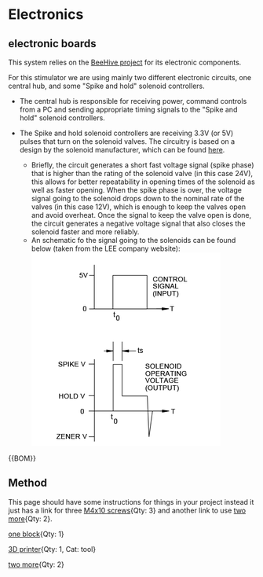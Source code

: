 
[M4x10 screws]:parts.yaml#M4x10PanSteel
[3D printer]:parts.yaml#3DPrinter
[printed block]:parts.yaml#PrintedBlock

# Electronics

## electronic boards 

This system relies on the [BeeHive project]() for its electronic components. 

For this stimulator we are using mainly two different electronic circuits, one central hub, and some "Spike and hold" solenoid controllers.

- The central hub is responsible for receiving power, command controls from a PC and sending appropriate timing signals to the "Spike and hold" solenoid controllers.  


- The Spike and hold solenoid controllers are receiving 3.3V (or 5V) pulses that turn on the solenoid valves. The circuitry is based on a design by the solenoid manufacturer, which can be found [here](https://www.theleeco.com/engineering/electrical-engineering/lee-solenoid-valve-drive-circuit-schematics/).  
    - Briefly, the circuit generates a short fast voltage signal (spike phase) that is higher than the rating of the solenoid valve (in this case 24V), this allows for better repeatability in opening times of the solenoid as well as faster opening. When the spike phase is over, the voltage signal going to the solenoid drops down to the nominal rate of the valves (in this case 12V), which is enough to keep the valves open and avoid overheat. Once the signal to keep the valve open is done, the circuit generates a negative voltage signal that also closes the solenoid faster and more reliably.
    - An schematic fo the signal going to the solenoids can be found below (taken from the LEE company website):
      ![](./media/electronics_input_output.png)
  



{{BOM}}



## Method
This page should have some instructions for things in your project instead it just has a link for three [M4x10 screws]{Qty: 3} and another link to use [two more][M4x10 screws]{Qty: 2}.

[one block][printed block]{Qty: 1}

[3D printer][3D printer]{Qty: 1, Cat: tool}

[two more][M4x10 screws]{Qty: 2}